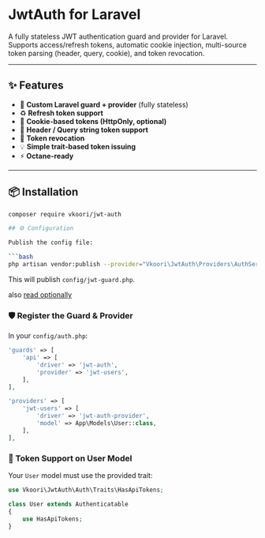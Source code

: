 # JwtAuth for Laravel

A fully stateless JWT authentication guard and provider for Laravel.  
Supports access/refresh tokens, automatic cookie injection, multi-source token parsing (header, query, cookie), and token revocation.

---

## ✨ Features

- 🔐 **Custom Laravel guard + provider** (fully stateless)
- ♻️ **Refresh token support**
- 🍪 **Cookie-based tokens (HttpOnly, optional)**
- 📩 **Header / Query string token support**
- 🔄 **Token revocation**
- 💡 **Simple trait-based token issuing**
- ⚡️ **Octane-ready**

---

## 📦 Installation

```bash
composer require vkoori/jwt-auth

## ⚙️ Configuration

Publish the config file:

```bash
php artisan vendor:publish --provider="Vkoori\JwtAuth\Providers\AuthServiceProvider" --tag=config
```

This will publish `config/jwt-guard.php`.

also [read optionally](https://github.com/vkoori/laravel-jwt)

### 🛡 Register the Guard & Provider

In your `config/auth.php`:

```php
'guards' => [
    'api' => [
        'driver' => 'jwt-auth',
        'provider' => 'jwt-users',
    ],
],

'providers' => [
    'jwt-users' => [
        'driver' => 'jwt-auth-provider',
        'model' => App\Models\User::class,
    ],
],
```

### 👤 Token Support on User Model

Your `User` model must use the provided trait:

```php
use Vkoori\JwtAuth\Auth\Traits\HasApiTokens;

class User extends Authenticatable
{
    use HasApiTokens;
}
```

